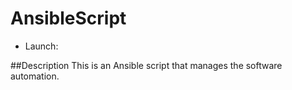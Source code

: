 AnsibleScript
==============

- Launch:

##Description
This is an Ansible script that manages the software automation.

